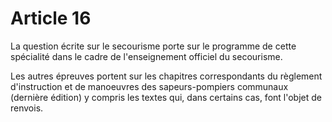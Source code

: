 # Article 16

La question écrite sur le secourisme porte sur le programme de cette spécialité dans le cadre de l'enseignement officiel du secourisme.

Les autres épreuves portent sur les chapitres correspondants du règlement d'instruction et de manoeuvres des sapeurs-pompiers communaux (dernière édition) y compris les textes qui, dans certains cas, font l'objet de renvois.
